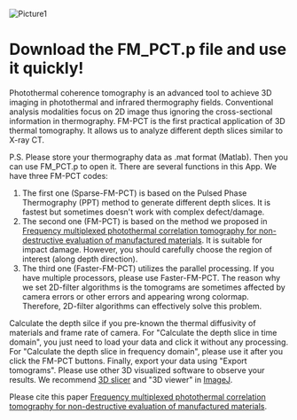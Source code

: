 ![Picture1](https://github.com/user-attachments/assets/54598b71-0717-49b7-a662-797a2a12d95d)

# Download the FM_PCT.p file and use it quickly!

Photothermal coherence tomography is an advanced tool to achieve 3D imaging in photothermal and infrared thermography fields. Conventional analysis modalities focus on 2D image thus ignoring the cross-sectional information in thermography. FM-PCT is the first practical application of 3D thermal tomography. It allows us to analyze different depth slices similar to X-ray CT.

P.S. Please store your thermography data as .mat format (Matlab). Then you can use FM_PCT.p to open it.
There are several functions in this App. We have three FM-PCT codes: 
1. The first one (Sparse-FM-PCT) is based on the Pulsed Phase Thermography (PPT) method to generate different depth slices. It is fastest but sometimes doesn't work with complex defect/damage.
2. The second one (FM-PCT) is based on the method we proposed in [Frequency multiplexed photothermal correlation tomography for non-destructive evaluation of manufactured materials](https://iopscience.iop.org/article/10.1088/2631-7990/ada837/meta). It is suitable for impact damage. However, you should carefully choose the region of interest (along depth direction).
3. The third one (Faster-FM-PCT) utilizes the parallel processing. If you have multiple processors, please use Faster-FM-PCT.
The reason why we set 2D-filter algorithms is the tomograms are sometimes affected by camera errors or other errors and appearing wrong colormap. Therefore, 2D-filter algorithms can effectively solve this problem.

Calculate the depth silce if you pre-known the thermal diffusivity of materials and frame rate of camera. For "Calculate the depth slice in time domain", you just need to load your data and click it without any processing. For "Calculate the depth slice in frequency domain", please use it after you click the FM-PCT buttons.
Finally, export your data using "Export tomograms". Please use other 3D visualized software to observe your results. We recommend [3D slicer](https://www.slicer.org) and "3D viewer" in [ImageJ](https://imagej.net/ij/).

Please cite this paper [Frequency multiplexed photothermal correlation tomography for non-destructive evaluation of manufactured materials](https://iopscience.iop.org/article/10.1088/2631-7990/ada837/meta).
